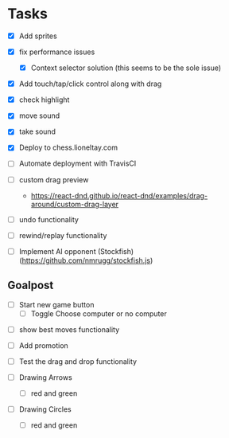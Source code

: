 # Tasks

- [x] Add sprites

- [x] fix performance issues

  - [x] Context selector solution (this seems to be the sole issue)

* [x] Add touch/tap/click control along with drag

- [x] check highlight

- [x] move sound

- [x] take sound

- [x] Deploy to chess.lioneltay.com

- [ ] Automate deployment with TravisCI

- [ ] custom drag preview
  - https://react-dnd.github.io/react-dnd/examples/drag-around/custom-drag-layer

- [ ] undo functionality

- [ ] rewind/replay functionality

- [ ] Implement AI opponent (Stockfish) (https://github.com/nmrugg/stockfish.js)

## Goalpost

- [ ] Start new game button
  - [ ] Toggle Choose computer or no computer

* [ ] show best moves functionality

* [ ] Add promotion

* [ ] Test the drag and drop functionality

* [ ] Drawing Arrows

  - [ ] red and green

* [ ] Drawing Circles
  - [ ] red and green
